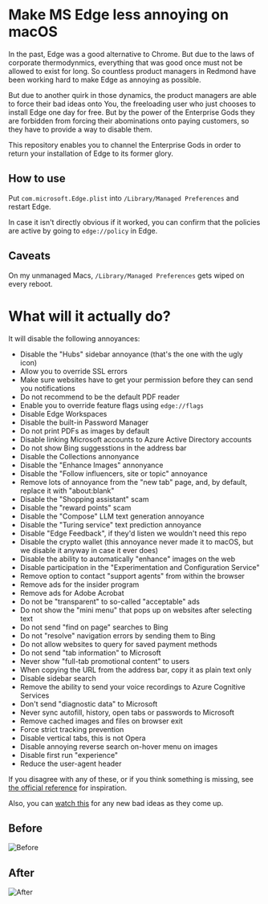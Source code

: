 # Make MS Edge less annoying on macOS

In the past, Edge was a good alternative to Chrome. But due to the laws of corporate thermodynmics, everything that was good once must not be allowed to exist for long. So countless product managers in Redmond have been working hard to make Edge as annoying as possible.

But due to another quirk in those dynamics, the product managers are able to force their bad ideas onto You, the freeloading user who just chooses to install Edge one day for free. But by the power of the Enterprise Gods they are forbidden from forcing their abominations onto paying customers, so they have to provide a way to disable them.

This repository enables you to channel the Enterprise Gods in order to return your installation of Edge to its former glory.

## How to use

Put `com.microsoft.Edge.plist` into `/Library/Managed Preferences` and restart Edge.

In case it isn't directly obvious if it worked, you can confirm that the policies are active by going to `edge://policy` in Edge.

## Caveats

On my unmanaged Macs, `/Library/Managed Preferences` gets wiped on every reboot.

# What will it actually do?

It will disable the following annoyances:

- Disable the "Hubs" sidebar annoyance (that's the one with the ugly icon)
- Allow you to override SSL errors
- Make sure websites have to get your permission before they can send you notifications
- Do not recommend to be the default PDF reader
- Enable you to override feature flags using `edge://flags`
- Disable Edge Workspaces
- Disable the built-in Password Manager
- Do not print PDFs as images by default
- Disable linking Microsoft accounts to Azure Active Directory accounts
- Do not show Bing suggesstions in the address bar
- Disable the Collections annonyance
- Disable the "Enhance Images" annonyance
- Disable the "Follow influencers, site or topic" annoyance
- Remove lots of annoyance from the "new tab" page, and, by default, replace it with "about:blank"
- Disable the "Shopping assistant" scam
- Disable the "reward points" scam
- Disable the "Compose" LLM text generation annoyance
- Disable the "Turing service" text prediction annoyance
- Disable "Edge Feedback", if they'd listen we wouldn't need this repo
- Disable the crypto wallet (this annoyance never made it to macOS, but we disable it anyway in case it ever does)
- Disable the ability to automatically "enhance" images on the web
- Disable participation in the "Experimentation and Configuration Service"
- Remove option to contact "support agents" from within the browser
- Remove ads for the insider program
- Remove ads for Adobe Acrobat
- Do not be "transparent" to so-called "acceptable" ads
- Do not show the "mini menu" that pops up on websites after selecting text
- Do not send "find on page" searches to Bing
- Do not "resolve" navigation errors by sending them to Bing
- Do not allow websites to query for saved payment methods
- Do not send "tab information" to Microsoft
- Never show "full-tab promotional content" to users
- When copying the URL from the address bar, copy it as plain text only
- Disable sidebar search
- Remove the ability to send your voice recordings to Azure Cognitive Services
- Don't send "diagnostic data" to Microsoft
- Never sync autofill, history, open tabs or passwords to Microsoft
- Remove cached images and files on browser exit
- Force strict tracking prevention
- Disable vertical tabs, this is not Opera
- Disable annoying reverse search on-hover menu on images
- Disable first run "experience"
- Reduce the user-agent header

If you disagree with any of these, or if you think something is missing, see [the official reference](https://learn.microsoft.com/en-gb/DeployEdge/microsoft-edge-policies) for inspiration.

Also, you can [watch this](https://github.com/MicrosoftDocs/Edge-Enterprise/commits/public/edgeenterprise/microsoft-edge-policies.md) for any new bad ideas as they come up.

## Before
![Before](https://github.com/zakx/unfuck-edge/assets/628602/07580cec-447e-4672-93f2-3e6f38627f1c)

## After
![After](https://github.com/zakx/unfuck-edge/assets/628602/1bb200bd-8710-4d2f-be42-e570f71ed0c6)
